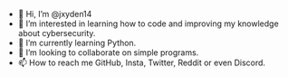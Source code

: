 - 👋 Hi, I’m @jxyden14
- 👀 I’m interested in learning how to code and improving my knowledge about cybersecurity.
- 🌱 I’m currently learning Python.
- 💞️ I’m looking to collaborate on simple programs.
- 📫 How to reach me GitHub, Insta, Twitter, Reddit or even Discord.

<!---
jxyden14/jxyden14 is a ✨ special ✨ repository because its `README.md` (this file) appears on your GitHub profile.
You can click the Preview link to take a look at your changes.
--->

